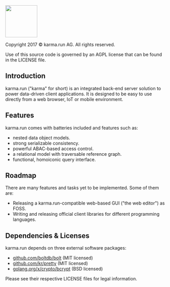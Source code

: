 <img src="https://karma.run/build/nav-logo.svg" height="100"/>

Copyright 2017 © karma.run AG. All rights reserved.

Use of this source code is governed by an AGPL license that can be found in the LICENSE file.

## Introduction

karma.run ("karma" for short) is an integrated back-end server solution to power data-driven
client applications. It is designed to be easy to use directly from a web browser, IoT or mobile environment.

## Features

karma.run comes with batteries included and features such as:
 * nested data object models.
 * strong serializable consistency.
 * powerful ABAC-based access control.
 * a relational model with traversable reference graph.
 * functional, homoiconic query interface.

## Roadmap

There are many features and tasks yet to be implemented. Some of them are:
 * Releasing a karma.run-compatible web-based GUI ("the web editor") as FOSS.
 * Writing and releasing official client libraries for different programming languages.

## Dependencies & Licenses

karma.run depends on three external software packages:
 * [github.com/boltdb/bolt](https://github.com/boltdb/bolt) (MIT licensed)
 * [github.com/kr/pretty](https://github.com/kr/pretty) (MIT licensed)
 * [golang.org/x/crypto/bcrypt](https://github.com/golang/crypto) (BSD licensed)
 
 Please see their respective LICENSE files for legal information.
